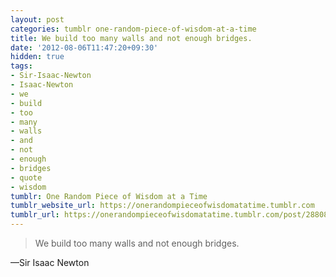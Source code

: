 ```yaml
---
layout: post
categories: tumblr one-random-piece-of-wisdom-at-a-time
title: We build too many walls and not enough bridges.
date: '2012-08-06T11:47:20+09:30'
hidden: true
tags:
- Sir-Isaac-Newton
- Isaac-Newton
- we
- build
- too
- many
- walls
- and
- not
- enough
- bridges
- quote
- wisdom
tumblr: One Random Piece of Wisdom at a Time
tumblr_website_url: https://onerandompieceofwisdomatatime.tumblr.com
tumblr_url: https://onerandompieceofwisdomatatime.tumblr.com/post/28808167868/we-build-too-many-walls-and-not-enough-bridges
---
```

> We build too many walls and not enough bridges.

—Sir Isaac Newton
